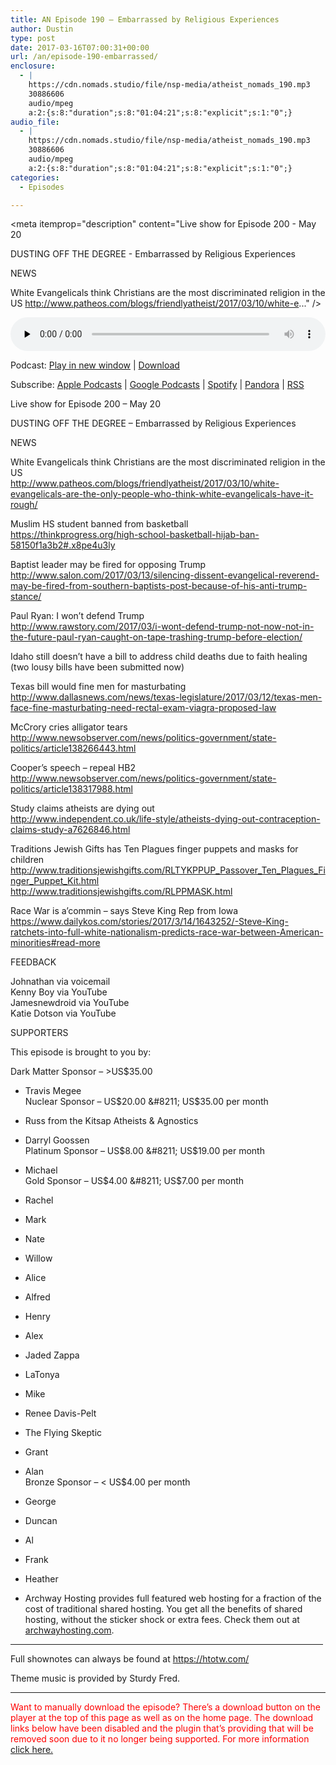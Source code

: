 ```yaml
---
title: AN Episode 190 – Embarrassed by Religious Experiences
author: Dustin
type: post
date: 2017-03-16T07:00:31+00:00
url: /an/episode-190-embarrassed/
enclosure:
  - |
    https://cdn.nomads.studio/file/nsp-media/atheist_nomads_190.mp3
    30886606
    audio/mpeg
    a:2:{s:8:"duration";s:8:"01:04:21";s:8:"explicit";s:1:"0";}
audio_file:
  - |
    https://cdn.nomads.studio/file/nsp-media/atheist_nomads_190.mp3
    30886606
    audio/mpeg
    a:2:{s:8:"duration";s:8:"01:04:21";s:8:"explicit";s:1:"0";}
categories:
  - Episodes

---
```

<div itemscope itemtype="http://schema.org/AudioObject">
  <meta itemprop="name" content=" episode 190 &#8211; Embarrassed by Religious Experiences" />
  
  <meta itemprop="uploadDate" content="2017-03-16T01:00:31-06:00" />
  
  <meta itemprop="encodingFormat" content="audio/mpeg" />
  
  <meta itemprop="duration" content="PT1H04M21S" />
  
  <meta itemprop="description" content="Live show for Episode 200 - May 20

DUSTING OFF THE DEGREE - Embarrassed by Religious Experiences

NEWS

White Evangelicals think Christians are the most discriminated religion in the US
http://www.patheos.com/blogs/friendlyatheist/2017/03/10/white-e..." />
  
  <meta itemprop="contentUrl" content="https://dts.podtrac.com/redirect.mp3/cdn.nomads.studio/file/nsp-media/atheist_nomads_190.mp3" />
  
  <meta itemprop="contentSize" content="29.5" />
  </p> 
  
  <div class="powerpress_player" id="powerpress_player_8453">
    <audio class="wp-audio-shortcode" id="audio-1482-197" preload="none" style="width: 100%;" controls="controls"><source type="audio/mpeg" src="https://dts.podtrac.com/redirect.mp3/cdn.nomads.studio/file/nsp-media/atheist_nomads_190.mp3?_=197" /><a href="https://dts.podtrac.com/redirect.mp3/cdn.nomads.studio/file/nsp-media/atheist_nomads_190.mp3">https://dts.podtrac.com/redirect.mp3/cdn.nomads.studio/file/nsp-media/atheist_nomads_190.mp3</a></audio>
  </div>
</div>

<p class="powerpress_links powerpress_links_mp3">
  Podcast: <a href="https://dts.podtrac.com/redirect.mp3/cdn.nomads.studio/file/nsp-media/atheist_nomads_190.mp3" class="powerpress_link_pinw" target="_blank" title="Play in new window" onclick="return powerpress_pinw('https://htotw.com/?powerpress_pinw=1482-podcast');" rel="nofollow">Play in new window</a> | <a href="https://dts.podtrac.com/redirect.mp3/cdn.nomads.studio/file/nsp-media/atheist_nomads_190.mp3" class="powerpress_link_d" title="Download" rel="nofollow" download="atheist_nomads_190.mp3">Download</a>
</p>

<p class="powerpress_links powerpress_subscribe_links">
  Subscribe: <a href="https://podcasts.apple.com/us/podcast/humanists-take-on-the-world/id530050098?mt=2&ls=1" class="powerpress_link_subscribe powerpress_link_subscribe_itunes" target="_blank" title="Subscribe on Apple Podcasts" rel="nofollow">Apple Podcasts</a> | <a href="https://www.google.com/podcasts?feed=aHR0cDovL2F0aGVpc3Rub21hZHMubGlic3luLmNvbS9yc3M%3D" class="powerpress_link_subscribe powerpress_link_subscribe_googleplay" target="_blank" title="Subscribe on Google Podcasts" rel="nofollow">Google Podcasts</a> | <a href="https://open.spotify.com/show/3LzK2xZGike6Tc1GEMtMbr?si=LieN9SNuTpq96smuaUsH8A" class="powerpress_link_subscribe powerpress_link_subscribe_spotify" target="_blank" title="Subscribe on Spotify" rel="nofollow">Spotify</a> | <a href="https://www.pandora.com/podcast/atheist-nomads/PC:10122?corr=62071012&part=ug" class="powerpress_link_subscribe powerpress_link_subscribe_pandora" target="_blank" title="Subscribe on Pandora" rel="nofollow">Pandora</a> | <a href="https://htotw.com/feed/podcast/" class="powerpress_link_subscribe powerpress_link_subscribe_rss" target="_blank" title="Subscribe via RSS" rel="nofollow">RSS</a>
</p>

Live show for Episode 200 &#8211; May 20

DUSTING OFF THE DEGREE &#8211; Embarrassed by Religious Experiences

NEWS

White Evangelicals think Christians are the most discriminated religion in the US  
<a href="http://www.patheos.com/blogs/friendlyatheist/2017/03/10/white-evangelicals-are-the-only-people-who-think-white-evangelicals-have-it-rough/" target="_blank" rel="noopener">http://www.patheos.com/blogs/friendlyatheist/2017/03/10/white-evangelicals-are-the-only-people-who-think-white-evangelicals-have-it-rough/</a>

Muslim HS student banned from basketball  
<a href="https://thinkprogress.org/high-school-basketball-hijab-ban-58150f1a3b2#.x8pe4u3ly" target="_blank" rel="noopener">https://thinkprogress.org/high-school-basketball-hijab-ban-58150f1a3b2#.x8pe4u3ly</a>

Baptist leader may be fired for opposing Trump  
<a href="http://www.salon.com/2017/03/13/silencing-dissent-evangelical-reverend-may-be-fired-from-southern-baptists-post-because-of-his-anti-trump-stance/" target="_blank" rel="noopener">http://www.salon.com/2017/03/13/silencing-dissent-evangelical-reverend-may-be-fired-from-southern-baptists-post-because-of-his-anti-trump-stance/</a>

Paul Ryan: I won&#8217;t defend Trump  
<a href="http://www.rawstory.com/2017/03/i-wont-defend-trump-not-now-not-in-the-future-paul-ryan-caught-on-tape-trashing-trump-before-election/" target="_blank" rel="noopener">http://www.rawstory.com/2017/03/i-wont-defend-trump-not-now-not-in-the-future-paul-ryan-caught-on-tape-trashing-trump-before-election/</a>

Idaho still doesn’t have a bill to address child deaths due to faith healing (two lousy bills have been submitted now)

Texas bill would fine men for masturbating  
<a href="http://www.dallasnews.com/news/texas-legislature/2017/03/12/texas-men-face-fine-masturbating-need-rectal-exam-viagra-proposed-law" target="_blank" rel="noopener">http://www.dallasnews.com/news/texas-legislature/2017/03/12/texas-men-face-fine-masturbating-need-rectal-exam-viagra-proposed-law</a>

McCrory cries alligator tears  
<a href="http://www.newsobserver.com/news/politics-government/state-politics/article138266443.html" target="_blank" rel="noopener">http://www.newsobserver.com/news/politics-government/state-politics/article138266443.html</a>

Cooper&#8217;s speech &#8211; repeal HB2  
<a href="http://www.newsobserver.com/news/politics-government/state-politics/article138317988.html" target="_blank" rel="noopener">http://www.newsobserver.com/news/politics-government/state-politics/article138317988.html</a>

Study claims atheists are dying out  
<a href="http://www.independent.co.uk/life-style/atheists-dying-out-contraception-claims-study-a7626846.html" target="_blank" rel="noopener">http://www.independent.co.uk/life-style/atheists-dying-out-contraception-claims-study-a7626846.html</a>

Traditions Jewish Gifts has Ten Plagues finger puppets and masks for children  
<a href="http://www.traditionsjewishgifts.com/RLTYKPPUP_Passover_Ten_Plagues_Finger_Puppet_Kit.html" target="_blank" rel="noopener">http://www.traditionsjewishgifts.com/RLTYKPPUP_Passover_Ten_Plagues_Finger_Puppet_Kit.html</a>  
<a href="http://www.traditionsjewishgifts.com/RLPPMASK.html" target="_blank" rel="noopener">http://www.traditionsjewishgifts.com/RLPPMASK.html</a>

Race War is a&#8217;commin &#8211; says Steve King Rep from Iowa  
<a href="https://www.dailykos.com/stories/2017/3/14/1643252/-Steve-King-ratchets-into-full-white-nationalism-predicts-race-war-between-American-minorities#read-more" target="_blank" rel="noopener">https://www.dailykos.com/stories/2017/3/14/1643252/-Steve-King-ratchets-into-full-white-nationalism-predicts-race-war-between-American-minorities#read-more</a>

FEEDBACK

Johnathan via voicemail  
Kenny Boy via YouTube  
Jamesnewdroid via YouTube  
Katie Dotson via YouTube

SUPPORTERS

This episode is brought to you by:

Dark Matter Sponsor &#8211; >US$35.00  
* Travis Megee  
Nuclear Sponsor &#8211; US$20.00 &#8211; US$35.00 per month  
* Russ from the Kitsap Atheists & Agnostics  
* Darryl Goossen  
Platinum Sponsor &#8211; US$8.00 &#8211; US$19.00 per month  
* Michael  
Gold Sponsor &#8211; US$4.00 &#8211; US$7.00 per month  
* Rachel  
* Mark  
* Nate  
* Willow  
* Alice  
* Alfred  
* Henry  
* Alex  
* Jaded Zappa  
* LaTonya  
* Mike  
* Renee Davis-Pelt  
* The Flying Skeptic  
* Grant  
* Alan  
Bronze Sponsor &#8211; < US$4.00 per month  
* George  
* Duncan  
* Al  
* Frank  
* Heather

* Archway Hosting provides full featured web hosting for a fraction of the cost of traditional shared hosting. You get all the benefits of shared hosting, without the sticker shock or extra fees. Check them out at <a href="http://archwayhosting.com/" target="_blank" rel="noopener">archwayhosting.com</a>.

<hr width="500" />

Full shownotes can always be found at <https://htotw.com/>  

Theme music is provided by Sturdy Fred.

* * *

<span style="color: #ff0000;">Want to manually download the episode? There&#8217;s a download button on the player at the top of this page as well as on the home page. The download links below have been disabled and the plugin that&#8217;s providing that will be removed soon due to it no longer being supported. For more information <a href="https://www.htotw.com/2017/old-feeds/">click here.</a></span>